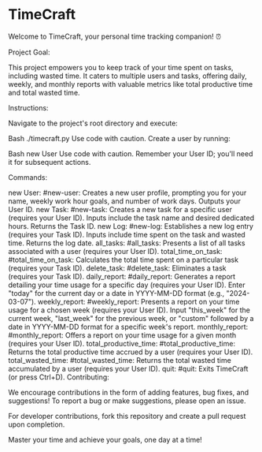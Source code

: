 # TimeCraft

Welcome to TimeCraft, your personal time tracking companion! ⏰

Project Goal:

This project empowers you to keep track of your time spent on tasks, including wasted time. It caters to multiple users and tasks, offering daily, weekly, and monthly reports with valuable metrics like total productive time and total wasted time.

Instructions:

Navigate to the project's root directory and execute:

Bash
./timecraft.py
Use code with caution.
Create a user by running:

Bash
new User
Use code with caution.
Remember your User ID; you'll need it for subsequent actions.

Commands:

new User: #new-user: Creates a new user profile, prompting you for your name, weekly work hour goals, and number of work days. Outputs your User ID.
new Task: #new-task: Creates a new task for a specific user (requires your User ID). Inputs include the task name and desired dedicated hours. Returns the Task ID.
new Log: #new-log: Establishes a new log entry (requires your Task ID). Inputs include time spent on the task and wasted time. Returns the log date.
all_tasks: #all_tasks: Presents a list of all tasks associated with a user (requires your User ID).
total_time_on_task: #total_time_on_task: Calculates the total time spent on a particular task (requires your Task ID).
delete_task: #delete_task: Eliminates a task (requires your Task ID).
daily_report: #daily_report: Generates a report detailing your time usage for a specific day (requires your User ID). Enter "today" for the current day or a date in YYYY-MM-DD format (e.g., "2024-03-07").
weekly_report: #weekly_report: Presents a report on your time usage for a chosen week (requires your User ID). Input "this_week" for the current week, "last_week" for the previous week, or "custom" followed by a date in YYYY-MM-DD format for a specific week's report.
monthly_report: #monthly_report: Offers a report on your time usage for a given month (requires your User ID).
total_productive_time: #total_productive_time: Returns the total productive time accrued by a user (requires your User ID).
total_wasted_time: #total_wasted_time: Returns the total wasted time accumulated by a user (requires your User ID).
quit: #quit: Exits TimeCraft (or press Ctrl+D).
Contributing:

We encourage contributions in the form of adding features, bug fixes, and suggestions! To report a bug or make suggestions, please open an issue.

For developer contributions, fork this repository and create a pull request upon completion.

Master your time and achieve your goals, one day at a time!
